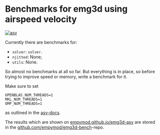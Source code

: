 # Benchmarks for emg3d using airspeed velocity

[![asv](http://img.shields.io/badge/benchmarked%20by-asv-blue.svg?style=flat)](http://empymod.github.io/emg3d-asv/)

Currently there are benchmarks for:

   - `solver`: `solver`.
   - `njitted`: None;
   - `utils`: None.

So almost no benchmarks at all so far. But everything is in place, so before
trying to improve speed or memory, write a benchmark for it.

Make sure to set
```
OPENBLAS_NUM_THREADS=1
MKL_NUM_THREADS=1
OMP_NUM_THREADS=1
```
as outlined in the
[asv-docs](https://asv.readthedocs.io/en/stable/tuning.html#library-settings).

The results which are shown on
[empymod.github.io/emg3d-asv](http://empymod.github.io/emg3d-asv/) are stored in the
[github.com/empymod/emg3d-bench](http://github.com/empymod/emg3d-bench)-repo.
